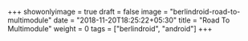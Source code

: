 +++
showonlyimage = true
draft = false
image = "berlindroid-road-to-multimodule"
date = "2018-11-20T18:25:22+05:30"
title = "Road To Multimodule"
weight = 0
tags = ["berlindroid", "android"]
+++

